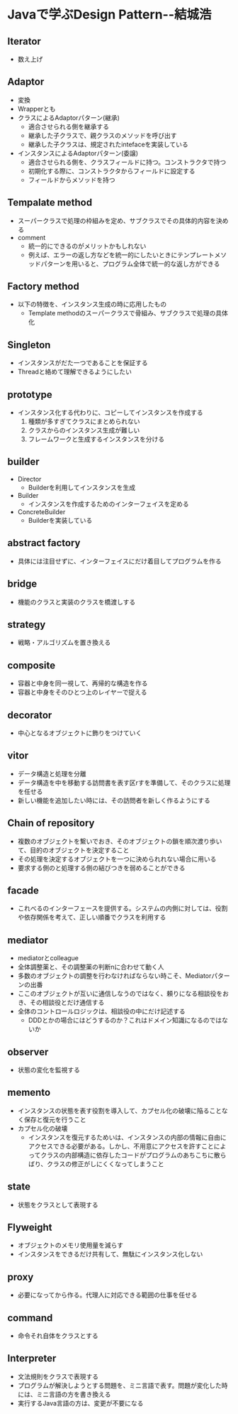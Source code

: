 # Javaで学ぶDesign Pattern--結城浩
## Iterator
- 数え上げ
## Adaptor
- 変換
- Wrapperとも
- クラスによるAdaptorパターン(継承)
  - 適合させられる側を継承する
  - 継承した子クラスで、親クラスのメソッドを呼び出す
  - 継承した子クラスは、規定されたintefaceを実装している
- インスタンスによるAdaptorパターン(委譲)
  - 適合させられる側を、クラスフィールドに持つ。コンストラクタで持つ
  - 初期化する際に、コンストラクタからフィールドに設定する
  - フィールドからメソッドを持つ

## Tempalate method
- スーパークラスで処理の枠組みを定め、サブクラスでその具体的内容を決める
- comment
  - 統一的にできるのがメリットかもしれない
  - 例えば、エラーの返し方などを統一的にしたいときにテンプレートメソッドパターンを用いると、プログラム全体で統一的な返し方ができる
## Factory method
- 以下の特徴を、インスタンス生成の時に応用したもの
  - Template methodのスーパークラスで骨組み、サブクラスで処理の具体化
##  Singleton
- インスタンスがだた一つであることを保証する
- Threadと絡めて理解できるようにしたい

## prototype
- インスタンス化する代わりに、コピーしてインスタンスを作成する
    1. 種類が多すぎてクラスにまとめられない
    2. クラスからのインスタンス生成が難しい
    3. フレームワークと生成するインスタンスを分ける

## builder
- Director
  - Builderを利用してインスタンスを生成
- Builder
  - インスタンスを作成するためのインターフェイスを定める
- ConcreteBuilder
  - Builderを実装している
## abstract factory
- 具体には注目せずに、インターフェイスにだけ着目してプログラムを作る
## bridge
- 機能のクラスと実装のクラスを橋渡しする

## strategy
- 戦略・アルゴリズムを置き換える

## composite
- 容器と中身を同一視して、再帰的な構造を作る
- 容器と中身をそのひとつ上のレイヤーで捉える

## decorator
- 中心となるオブジェクトに飾りをつけていく

## vitor
- データ構造と処理を分離
- データ構造を中を移動する訪問書を表す区rすを準備して、そのクラスに処理を任せる
- 新しい機能を追加したい時には、その訪問者を新しく作るようにする

## Chain of repository
- 複数のオブジェクトを繋いでおき、そのオブジェクトの鎖を順次渡り歩いて、目的のオブジェクトを決定すること
- その処理を決定するオブジェクトを一つに決められれない場合に用いる
- 要求する側のと処理する側の結びつきを弱めることができる

## facade
- これべるのインターフェースを提供する。システムの内側に対しては、役割や依存関係を考えて、正しい順番でクラスを利用する

## mediator
- mediatorとcolleague
- 全体調整薬と、その調整薬の判断nに合わせて動く人
- 多数のオブジェクトの調整を行わなければならない時こそ、Mediatorパターンの出番
- ここのオブジェクトが互いに通信しなうのではなく、頼りになる相談役をおき、その相談役とだけ通信する
- 全体のコントロールロジックは、相談役の中にだけ記述する
    - DDDとかの場合にはどうするのか？これはドメイン知識になるのではないか
## observer
- 状態の変化を監視する

## memento
- インスタンスの状態を表す役割を導入して、カプセル化の破壊に陥ることなく保存と復元を行うこと
- カプセル化の破壊
  - インスタンスを復元するためいは、インスタンスの内部の情報に自由にアクセスできる必要がある。しかし、不用意にアクセスを許すことによってクラスの内部構造に依存したコードがプログラムのあちこちに散らばり、クラスの修正がしにくくなってしまうこと
## state
- 状態をクラスとして表現する

## Flyweight
- オブジェクトのメモリ使用量を減らす
- インスタンスをできるだけ共有して、無駄にインスタンス化しない

## proxy
- 必要になってから作る。代理人に対応できる範囲の仕事を任せる

## command
- 命令それ自体をクラスとする

## Interpreter
- 文法規則をクラスで表現する
- プログラムが解決しようとする問題を、ミニ言語で表す。問題が変化した時には、ミニ言語の方を書き換える
- 実行するJava言語の方は、変更が不要になる
